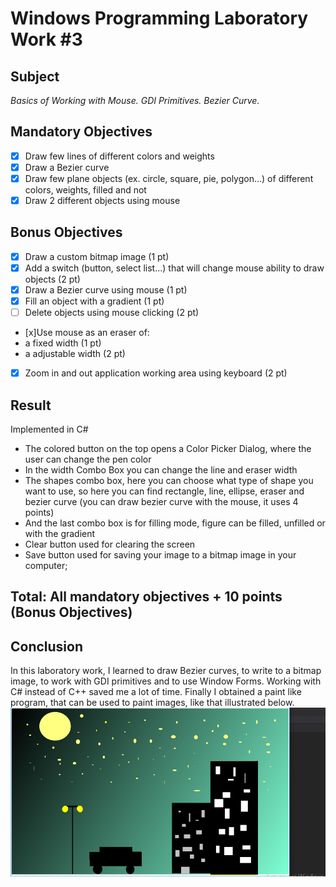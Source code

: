 # Windows Programming Laboratory Work #3
## Subject
_Basics of Working with Mouse. GDI Primitives. Bezier Curve._

## Mandatory Objectives
- [x] Draw few lines of different colors and weights
- [x] Draw a Bezier curve
- [x] Draw few plane objects (ex. circle, square, pie, polygon...) of different colors, weights, filled and not
- [x] Draw 2 different objects using mouse

## Bonus Objectives

- [x] Draw a custom bitmap image (1 pt) 
- [x] Add a switch (button, select list...) that will change mouse ability to draw objects (2 pt)
- [x] Draw a Bezier curve using mouse (1 pt)
- [x] Fill an object with a gradient (1 pt)
- [ ] Delete objects using mouse clicking (2 pt)
- [x]Use mouse as an eraser of:
 - a fixed width (1 pt)
 - a adjustable width (2 pt)
- [x] Zoom in and out application working area using keyboard (2 pt)

## Result
Implemented in C#
* The colored button on the top opens a Color Picker Dialog, where the user can change the pen color
* In the width Combo Box you can change the line and eraser width 
* The shapes combo box, here you can choose what type of shape you want to use, so here you can find rectangle, line, ellipse, eraser and bezier curve
(you can draw bezier curve with the mouse, it uses 4 points)
 * And the last combo box is for filling mode, figure can be filled, unfilled or with the gradient
 * Clear button used for clearing the screen
 * Save button used for saving your image to a bitmap image in your computer;
## Total: All mandatory objectives + 10 points (Bonus Objectives)
  
  ## Conclusion
  In this laboratory work, I learned to draw Bezier curves, to write to a bitmap image, to work with GDI primitives and to use Window Forms. Working with C# instead of C++ saved me a lot of time. Finally I obtained a paint like program, that can be used to paint images, like that illustrated below.
  ![night](Results/night.bmp)
  
  
